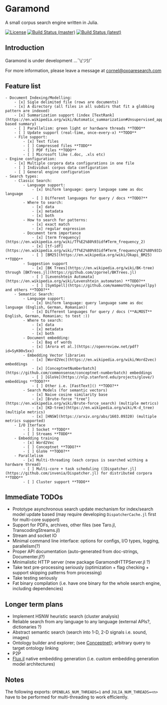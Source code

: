 # Garamond

A small corpus search engine written in Julia.

[![License](http://img.shields.io/badge/license-MIT-brightgreen.svg?style=flat)](LICENSE.md) 
[![Build Status (master)](https://travis-ci.com/zgornel/Garamond.jl.svg?token=8HcgFtAjpxwpdXiu8Fon&branch=master)](https://travis-ci.com/zgornel/Garamond.jl)
[![Build Status (latest)](https://travis-ci.com/zgornel/Garamond.jl.svg?token=8HcgFtAjpxwpdXiu8Fon&branch=latest)](https://travis-ci.com/zgornel/Garamond.jl)


## Introduction

Garamond is under development ...¯\\_(ツ)_/¯

For more information, please leave a message at cornel@oxoaresearch.com


## Feature list
    - Document Indexing/Modelling:
        - [x] Sigle delimited file (rows are documents)
        - [x] A directory (all files in all subdirs that fit a globbing pattern are indexed)
        - [x] Summarization support (index [TextRank](https://en.wikipedia.org/wiki/Automatic_summarization#Unsupervised_approach:_TextRank)-based summary)
        - [ ] Parallelism: green light or hardware threads **TODO**
        - [ ] Update support (real-time, once-every-x) **TODO**
        - File support:
            - [x] Text files
            - [ ] Compressed files **TODO**
            - [ ] PDF files **TODO**
            - [ ] Microsoft like (.doc, .xls etc)
    - Engine configuration:
        - [x] Multiple corpora data configurations in one file
        - [ ] Individual corpus data configuration
        - [ ] General engine configuration
    - Search types:
        - Classic Search:
            - Language support:
                - [x] Uniform language: query language same as doc language
                - [ ] Different languages for query / docs **TODO?**
            - Where to search:
                - [x] data
                - [x] metadata
                - [x] both
            - How to search for patterns:
                - [x] exact match
                - [x] regular expression
            - Document term importance
                - [x] [term frequency](https://en.wikipedia.org/wiki/Tf%E2%80%93idf#Term_frequency_2)
                - [x] [tf-idf](https://en.wikipedia.org/wiki/Tf%E2%80%93idf#Term_frequency%E2%80%93Inverse_document_frequency)
                - [ ] [BM25](https://en.wikipedia.org/wiki/Okapi_BM25) **TODO**
            - Suggestion support
                - [x] [BK Trees](https://en.wikipedia.org/wiki/BK-tree) through [BKTrees.jl](https://github.com/zgornel/BKTrees.jl)
                - [ ] [Levenshtein Automata](https://en.wikipedia.org/wiki/Levenshtein_automaton) **TODO?**
                - [ ] [SymSpell](https://github.com/mammothb/symspellpy) and others **TODO?**
        - Semantic Search:
            - Language support:
                - [x] Uniform language: query language same as doc language (English, German, Romanian)(
                - [x] Different languages for query / docs (**ALMOST** English, German, Romanian; to test :))
            - Where to search:
                - [x] data
                - [x] metadata
                - [x] both
            - Document embedding:
                - [x] Bag of words
                - [x] [Arora et al.](https://openreview.net/pdf?id=SyK00v5xx)
            - Embedding Vector libraries
                - [x] [Word2Vec](https://en.wikipedia.org/wiki/Word2vec) embeddings
                - [x] [ConceptnetNumberbatch](https://github.com/commonsense/conceptnet-numberbatch) embeddings
                - [ ] [GloVe](https://nlp.stanford.edu/projects/glove/) embeddings **TODO?**
                - [ ] Other i.e. [FastText]() **TODO?**
            - Search Models (for semantic vectors)
                - [x] Naive cosine similarity base
                - [x] [Brute-force "tree"](https://en.wikipedia.org/wiki/Brute-force_search) (multiple metrics)
                - [x] [KD-tree](https://en.wikipedia.org/wiki/K-d_tree) (multiple metrics)
                - [x] [HNSW](https://arxiv.org/abs/1603.09320) (multiple metrics supported)
        - I/O Iterface
            - [ ] Socket **TODO**
            - [ ] Streams **TODO**
        - Embedding training
            - [x] Word2Vec
            - [ ] Conceptnet **TODO?**
            - [ ] GloVe **TODO?**
        - Parallelism
            - [x] Multi-threading (each corpus is searched withing a hardware thread)
            - [ ] Multi-core + task scheduling ([Dispatcher.jl](https://github.com/invenia/Dispatcher.jl) for distributed corpora **TODO**
            - [ ] Cluster support **TODO**


## Immediate TODOs
- Prototype asynchronous search update mechanism for index/search model update based (may require developing `DispatcherCache.jl` first for multi-core support)
- Support for PDFs, archives, other files (see Taro.jl, TranscodingStreams.jl)
- Stream and socket IO
- Minimal command line interface: options for configs, I/O types, logging, parallelism(?)
- Proper API documentation (auto-generated from doc-strings, Documenter.jl?)
- Minimalistic HTTP server (new package GaramondHTTPServer.jl ?)
- Take text pre-processing seriously (optimization + flag checking + support skipping patterns from processing)
- Take testing seriously
- Fat binary compilation (i.e. have one binary for the whole search engine, including dependencies)


## Longer term plans
- Implement HSNW heuristic search (cluster analysis)
- Reliable search from any language to any language (external APIs?, dictionaries ?)
- Abstract semantic search (search into 1-D, 2-D signals i.e. sound, images)
- Ontology builder and explorer; (see [Conceptnet](https://github.com/commonsense/conceptnet5)); arbitrary query to target ontology linking
- P2P
- [Flux.jl](https://github.com/FluxML/Flux.jl) native embedding generation (i.e. custom embedding generation model architectures)


## Notes
The following exports: `OPENBLAS_NUM_THREADS=1` and `JULIA_NUM_THREADS=<n>` have to be performed for multi-threading to work efficiently.
